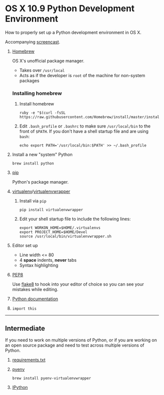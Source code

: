 # OS X 10.9 Python Development Environment

How to properly set up a Python development environment in OS X.

Accompanying [screencast](http://youtu.be/8SLWfiSjB0Q).

1.  [Homebrew][]

    OS X's unofficial package manager.

    * Takes over `/usr/local`
    * Acts as if the developer is `root` of the machine for non-system packages

    ### Installing homebrew

    1.  Install homebrew

        ```
        ruby -e "$(curl -fsSL https://raw.githubusercontent.com/Homebrew/install/master/install)"
        ```

    2.  Edit `.bash_profile` or `.bashrc` to make sure `/usr/local/bin` to the
        front of `$PATH`. If you don't have a shell startup file and are using
        `bash`:

        ```
        echo export PATH='/usr/local/bin:$PATH' >> ~/.bash_profile
        ```

2.  Install a new "system" Python

    ```
    brew install python
    ```

8.  [pip][]

    Python's package manager.

6.  [virtualenv][]/[virtualenvwrapper][]

    1.  Install via `pip`

        ```
        pip install virtualenvwrapper
        ```

    2.  Edit your shell startup file to include the following lines:

        ```
        export WORKON_HOME=$HOME/.virtualenvs
        export PROJECT_HOME=$HOME/Devel
        source /usr/local/bin/virtualenvwrapper.sh
        ```

9.  Editor set up

    * Line width <= 80
    * 4 **space** indents, **never** tabs
    * Syntax highlighting

10. [PEP8][]

    Use [flake8][] to hook into your editor of choice so you can see your
    mistakes while editing.

12. [Python documentation][python-doc]

14. `import this`

---

## Intermediate

If you need to work on multiple versions of Python, or if you are working on an
open source package and need to test across multiple versions of Python.

1.  [requirements.txt][]

15. [pyenv][]

    ```
    brew install pyenv-virtualenvwrapper
    ```

16. [IPython][]

[Homebrew]: http://brew.sh
[IPython]: http://ipython.org
[PEP8]: http://legacy.python.org/dev/peps/pep-0008/
[flake8]: https://pypi.python.org/pypi/flake8
[pip]: https://pypi.python.org/pypi/pip
[pyenv]: https://github.com/yyuu/pyenv
[python-doc]: https://www.python.org/doc/
[requirements.txt]: https://pip.readthedocs.org/en/latest/user_guide.html#requirements-files
[virtualenv]: https://pypi.python.org/pypi/virtualenv
[virtualenvwrapper]: https://pypi.python.org/pypi/virtualenvwrapper
